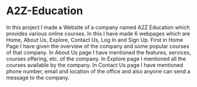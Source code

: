 # A2Z-Education
In this project I made a Website of a company named A2Z Education which provides various online courses. 
In this I have made 6 webpages which are Home, About Us, Explore, Contact Us, Log In and Sign Up.
First in Home Page I have given the overview of the company and some popular courses of that company. 
In About Us page I have mentioned the features, services, courses offering, etc. of the company. 
In Explore page I mentioned all the courses available by the company. 
In Contact Us page I have mentioned phone number, email and location of the office and also anyone can send a message to the company. 
